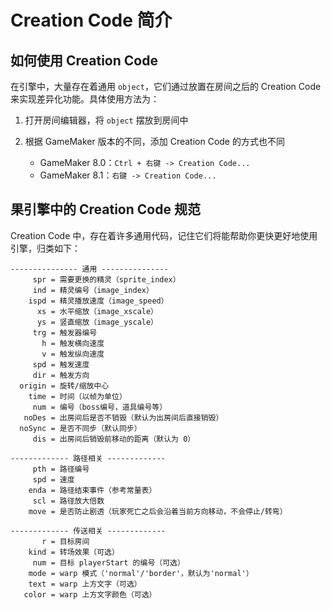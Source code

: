 # Creation Code 简介

## 如何使用 Creation Code

在引擎中，大量存在着通用 `object`，它们通过放置在房间之后的 Creation Code 来实现差异化功能。具体使用方法为：

1.  打开房间编辑器，将 `object` 摆放到房间中

2.  根据 GameMaker 版本的不同，添加 Creation Code 的方式也不同

    - GameMaker 8.0：`Ctrl + 右键 -> Creation Code...`
    - GameMaker 8.1：`右键 -> Creation Code...`

## 果引擎中的 Creation Code 规范

Creation Code 中，存在着许多通用代码，记住它们将能帮助你更快更好地使用引擎，归类如下：

```gml
--------------- 通用 ---------------
     spr = 需要更换的精灵（sprite_index）
     ind = 精灵编号（image_index）
    ispd = 精灵播放速度（image_speed）
      xs = 水平缩放（image_xscale）
      ys = 竖直缩放（image_yscale）
     trg = 触发器编号
       h = 触发横向速度
       v = 触发纵向速度
     spd = 触发速度
     dir = 触发方向
  origin = 旋转/缩放中心
    time = 时间（以帧为单位）
     num = 编号（boss编号，道具编号等）
   noDes = 出房间后是否不销毁（默认为出房间后直接销毁）
  noSync = 是否不同步（默认同步）
     dis = 出房间后销毁前移动的距离（默认为 0）

------------- 路径相关 -------------
     pth = 路径编号
     spd = 速度
    enda = 路径结束事件（参考常量表）
     scl = 路径放大倍数
    move = 是否防止剧透（玩家死亡之后会沿着当前方向移动，不会停止/转弯）

------------- 传送相关 -------------
       r = 目标房间
    kind = 转场效果（可选）
     num = 目标 playerStart 的编号（可选）
    mode = warp 模式（'normal'/'border'，默认为'normal'）
    text = warp 上方文字（可选）
   color = warp 上方文字颜色（可选）
```

